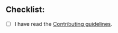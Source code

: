 ## Checklist:

- [ ] I have read the [Contributing guidelines](https://github.com/oobabooga/text-generation-webui/wiki/Contributing-guidelines).
